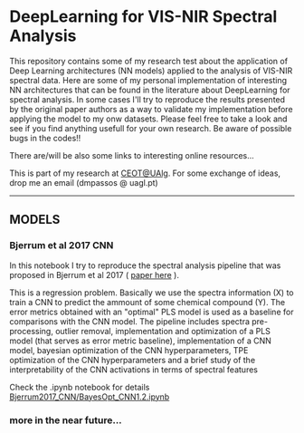 # DeepLearning for VIS-NIR Spectral Analysis

This repository contains some of my research test about the application of 
Deep Learning architectures (NN models) applied to the analysis of VIS-NIR spectral data. Here are some of my personal 
implementation of interesting NN architectures that can be found in the literature about DeepLearning for spectral analysis.
In some cases I'll try to reproduce the results presented by the original paper authors as a way to validate my
implementation before applying the model to my onw datasets.
Please feel free to take a look and see if you find anything usefull for your own research. Be aware of possible 
bugs in the codes!! 

There are/will be also some links to interesting online resources...


This is part of my research at [CEOT@UAlg](https://www.ceot.ualg.pt/research-groups/sensing-and-biology]).
For some exchange of ideas, drop me an email (dmpassos @ uagl.pt)

<hr>

## MODELS
### Bjerrum et al 2017 CNN

In this notebook I try to reproduce the spectral analysis pipeline that was proposed in Bjerrum et al 2017 ( [paper here](https://arxiv.org/abs/1710.01927) ). 

This is a regression problem. Basically we use the spectra information (X) to train a CNN to predict the ammount of 
some chemical compound (Y). The error metrics obtained with an "optimal" PLS model is used as a baseline for comparisons with the 
CNN model. The pipeline includes spectra pre-processing, outlier removal, implementation and optimization of a PLS model 
(that serves as error metric baseline), implementation of a CNN model, bayesian optimization of the CNN hyperparameters, 
TPE optimization of the CNN hyperparameters and a brief study of the interpretability of the CNN activations in terms
of spectral features

Check the .ipynb notebook for details [Bjerrum2017_CNN/BayesOpt_CNN1.2.ipynb](/notebooks/Bjerrum2017_CNN/BayesOpt_CNN1.2.ipynb)


### more in the near future...